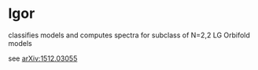 # lgor

classifies models and computes spectra for subclass of N=2,2 LG Orbifold models

see [arXiv:1512.03055](http://arxiv.org/abs/1512.03055)
